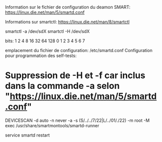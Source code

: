 Information sur le fichier de configuration du deamon SMART:
https://linux.die.net/man/5/smartd.conf

Informations sur smartctl:
https://linux.die.net/man/8/smartctl

smartctl -a /dev/sdX
smartctl -H /dev/sdX

bits:
1   2   4    8    16    32      64      128
0   1   2    3     4    5       6        7

emplacement du fichier de configuration: /etc/smartd.conf
Configuration pour programmation des self-tests:

# Suppression de -H et -f car inclus dans la commande -a selon "https://linux.die.net/man/5/smartd.conf"
DEVICESCAN -d auto -n never -a -s (S/../../7/22|L/../01/./22) -m root -M exec /usr/share/smartmontools/smartd-runner

service smartd restart
